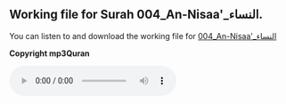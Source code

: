 
## Working file for Surah 004_An-Nisaa'_النساء.

You can listen to and download the working file for [004_An-Nisaa'_النساء](https://server13.mp3quran.net/husr/004.mp3)

**Copyright mp3Quran**

<audio controls src="https://server13.mp3quran.net/husr/004.mp3"></audio>

